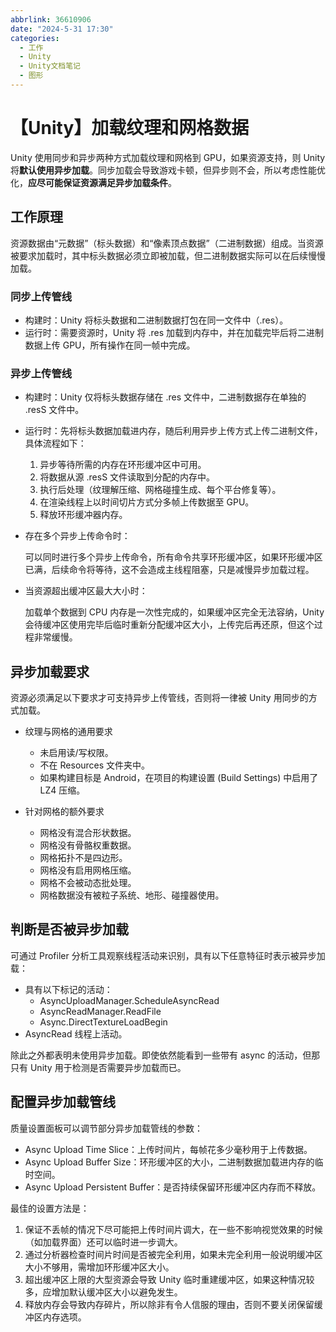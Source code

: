 ```yaml
---
abbrlink: 36610906
date: "2024-5-31 17:30"
categories:
  - 工作
  - Unity
  - Unity文档笔记
  - 图形
---
```


# 【Unity】加载纹理和网格数据

Unity 使用同步和异步两种方式加载纹理和网格到 GPU，如果资源支持，则 Unity 将**默认使用异步加载**。同步加载会导致游戏卡顿，但异步则不会，所以考虑性能优化，**应尽可能保证资源满足异步加载条件**。

## 工作原理

资源数据由“元数据”（标头数据）和“像素顶点数据”（二进制数据）组成。当资源被要求加载时，其中标头数据必须立即被加载，但二进制数据实际可以在后续慢慢加载。

### 同步上传管线

- 构建时：Unity 将标头数据和二进制数据打包在同一文件中（.res）。
- 运行时：需要资源时，Unity 将 .res 加载到内存中，并在加载完毕后将二进制数据上传 GPU，所有操作在同一帧中完成。

### 异步上传管线

- 构建时：Unity 仅将标头数据存储在 .res 文件中，二进制数据存在单独的 .resS 文件中。
- 运行时：先将标头数据加载进内存，随后利用异步上传方式上传二进制文件，具体流程如下：

  1. 异步等待所需的内存在环形缓冲区中可用。
  2. 将数据从源 .resS 文件读取到分配的内存中。
  3. 执行后处理（纹理解压缩、网格碰撞生成、每个平台修复等）。
  4. 在渲染线程上以时间切片方式分多帧上传数据至 GPU。
  5. 释放环形缓冲器内存。

- 存在多个异步上传命令时：

  可以同时进行多个异步上传命令，所有命令共享环形缓冲区，如果环形缓冲区已满，后续命令将等待，这不会造成主线程阻塞，只是减慢异步加载过程。

- 当资源超出缓冲区最大大小时：

  加载单个数据到 CPU 内存是一次性完成的，如果缓冲区完全无法容纳，Unity 会待缓冲区使用完毕后临时重新分配缓冲区大小，上传完后再还原，但这个过程非常缓慢。

## 异步加载要求

资源必须满足以下要求才可支持异步上传管线，否则将一律被 Unity 用同步的方式加载。

- 纹理与网格的通用要求

  - 未启用读/写权限。
  - 不在 Resources 文件夹中。
  - 如果构建目标是 Android，在项目的构建设置 (Build Settings) 中启用了 LZ4 压缩。

- 针对网格的额外要求

  - 网格没有混合形状数据。
  - 网格没有骨骼权重数据。
  - 网格拓扑不是四边形。
  - 网格没有启用网格压缩。
  - 网格不会被动态批处理。
  - 网格数据没有被粒子系统、地形、碰撞器使用。

## 判断是否被异步加载

可通过 Profiler 分析工具观察线程活动来识别，具有以下任意特征时表示被异步加载：

- 具有以下标记的活动：
  - AsyncUploadManager.ScheduleAsyncRead
  - AsyncReadManager.ReadFile
  - Async.DirectTextureLoadBegin
- AsyncRead 线程上活动。

除此之外都表明未使用异步加载。即使依然能看到一些带有 async 的活动，但那只有 Unity 用于检测是否需要异步加载而已。

## 配置异步加载管线

质量设置面板可以调节部分异步加载管线的参数：

- Async Upload Time Slice：上传时间片，每帧花多少毫秒用于上传数据。
- Async Upload Buffer Size：环形缓冲区的大小，二进制数据加载进内存的临时空间。
- Async Upload Persistent Buffer：是否持续保留环形缓冲区内存而不释放。

最佳的设置方法是：

1. 保证不丢帧的情况下尽可能把上传时间片调大，在一些不影响视觉效果的时候（如加载界面）还可以临时进一步调大。
2. 通过分析器检查时间片时间是否被完全利用，如果未完全利用一般说明缓冲区大小不够用，需增加环形缓冲区大小。
3. 超出缓冲区上限的大型资源会导致 Unity 临时重建缓冲区，如果这种情况较多，应增加默认缓冲区大小以避免发生。
4. 释放内存会导致内存碎片，所以除非有令人信服的理由，否则不要关闭保留缓冲区内存选项。
